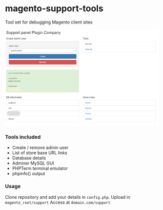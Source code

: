 # magento-support-tools
Tool set for debugging Magento client sites

![Magento Support Tools](support_tools3.png?raw=true "Magento Support Tools")

### Tools included
* Create / remove admin user
* List of store base URL links
* Database details
* Adminer MySQL GUI
* PHPTerm terminal emulator
* phpinfo() output


### Usage
Clone repository and add your details in `config.php`.
Upload in `magento_root/support`
Access at `domain.com/support`
